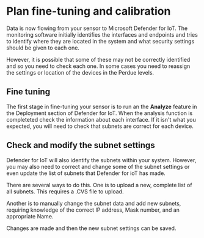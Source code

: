 <!-- where should this unit go, here or after the fine tune exercise?-->
<!-- also re read and make adjustments, also where will the items needed in the exercise unit be explained? THey should be here somewhere in the doc. -->
# Plan fine-tuning and calibration

Data is now flowing from your sensor to Microsoft Defender for IoT. The monitoring software initially identifies the interfaces and endpoints and tries to identify where they are located in the system and what security settings should be given to each one.

However, it is possible that some of these may not be correctly identified and so you need to check each one. In some cases you need to reassign the settings or location of the devices in the Perdue levels.

## Fine tuning

The first stage in fine-tuning your sensor <!-- sensor or interfaces?--> is to run an the **Analyze** feature in the Deployment section of Defender for IoT.<!-- is it here or in the OT sensor?--> When the analysis function is completeted check the information about each interface. If it isn't what you expected, you will need to check that subnets are correct for each device.

## Check and modify the subnet settings

Defender for IoT will also identify the subnets within your system. However, you may also need to correct and change some of the subnet settings or even update the list of subnets that Defender for ioT has made.

There are several ways to do this. One is to upload a new, complete list of all subnets. This requires a .CVS file to upload.

Another is to manually change the subnet data and add new subnets, requiring knowledge of the correct IP address, Mask number, and an appropriate Name.

Changes are made and then the new subnet settings can be saved.
